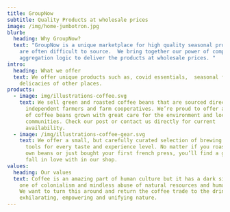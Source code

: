 ```yaml
---
title: GroupNow
subtitle: Quality Products at wholesale prices
image: /img/home-jumbotron.jpg
blurb:
  heading: Why GroupNow?
  text: "GroupNow is a unique marketplace for high quality seasonal products that
    are often difficult to source.  We bring together our power of compute and
    aggregation logic to deliver the products at wholesale prices. "
intro:
  heading: What we offer
  text: We offer unique products such as, covid essentials,  seasonal fruits,
    delicacies of other places.
products:
  - image: img/illustrations-coffee.svg
    text: We sell green and roasted coffee beans that are sourced directly from
      independent farmers and farm cooperatives. We’re proud to offer a variety
      of coffee beans grown with great care for the environment and local
      communities. Check our post or contact us directly for current
      availability.
  - image: /img/illustrations-coffee-gear.svg
    text: We offer a small, but carefully curated selection of brewing gear and
      tools for every taste and experience level. No matter if you roast your
      own beans or just bought your first french press, you’ll find a gadget to
      fall in love with in our shop.
values:
  heading: Our values
  text: Coffee is an amazing part of human culture but it has a dark side too –
    one of colonialism and mindless abuse of natural resources and human lives.
    We want to turn this around and return the coffee trade to the drink’s
    exhilarating, empowering and unifying nature.
---
```

